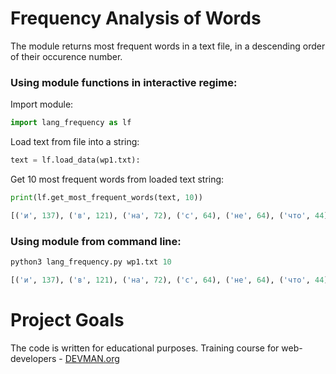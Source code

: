 # Frequency Analysis of Words

The module returns most frequent words in a text file, in a descending order of their occurence number.

### Using module functions in interactive regime:

Import module:
```python
import lang_frequency as lf
```
Load text from file into a string:
```python
text = lf.load_data(wp1.txt):
```
Get 10 most frequent words from loaded text string:
```python
print(lf.get_most_frequent_words(text, 10))

[('и', 137), ('в', 121), ('на', 72), ('с', 64), ('не', 64), ('что', 44), ('из', 35), ('его', 34), ('о', 32), ('то', 31)]
```
### Using module from command line:
```python
python3 lang_frequency.py wp1.txt 10

[('и', 137), ('в', 121), ('на', 72), ('с', 64), ('не', 64), ('что', 44), ('из', 35), ('его', 34), ('о', 32), ('то', 31)]
```

# Project Goals

The code is written for educational purposes. Training course for web-developers - [DEVMAN.org](https://devman.org)
